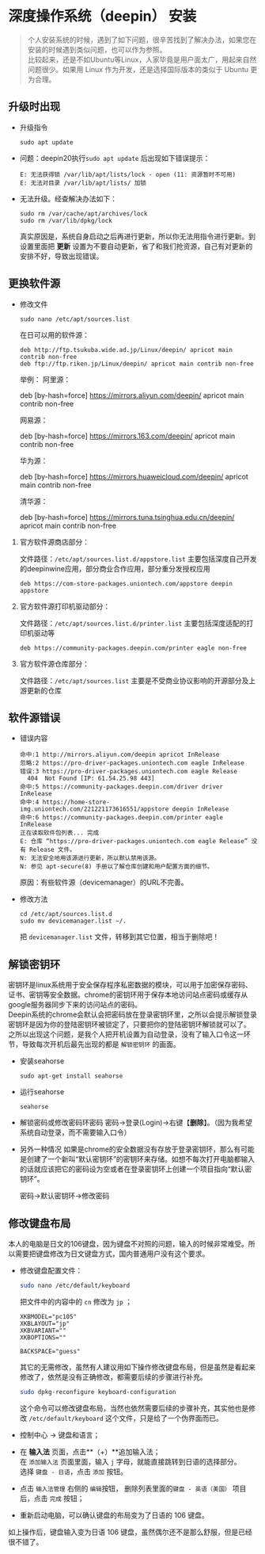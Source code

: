 # 深度操作系统（deepin） 安装

> 个人安装系统的时候，遇到了如下问题，很辛苦找到了解决办法，如果您在安装的时候遇到类似问题，也可以作为参照。  
> 比较起来，还是不如Ubuntu等Linux，人家毕竟是用户面太广，用起来自然问题很少。如果用 Linux 作为开发，还是选择国际版本的类似于 Ubuntu 更为合理。

## 升级时出现

- 升级指令

  ```
  sudo apt update
  ```

- 问题：deepin20执行`sudo apt update` 后出现如下错误提示：

  ```vbnet
  E: 无法获得锁 /var/lib/apt/lists/lock - open (11: 资源暂时不可用) 
  E: 无法对目录 /var/lib/apt/lists/ 加锁
  ```

- 无法升级。经查解决办法如下：

  ```shell
  sudo rm /var/cache/apt/archives/lock
  sudo rm /var/lib/dpkg/lock
  ```
  
  真实原因是，系统自身启动之后再进行更新，所以你无法用指令进行更新。到设置里面把 **更新** 设置为不要自动更新，省了和我们抢资源，自己有对更新的安排不好，导致出现错误。



## 更换软件源

- 修改文件

  ```
  sudo nano /etc/apt/sources.list
  ```

  在日可以用的软件源：

  ```
  deb http://ftp.tsukuba.wide.ad.jp/Linux/deepin/ apricot main contrib non-free
  deb ftp://ftp.riken.jp/Linux/deepin/ apricot main contrib non-free
  ```

  举例：
  阿里源：

  deb [by-hash=force] https://mirrors.aliyun.com/deepin/ apricot main contrib non-free

  网易源：

  deb [by-hash=force] https://mirrors.163.com/deepin/ apricot main contrib non-free

  华为源：

  deb [by-hash=force] https://mirrors.huaweicloud.com/deepin/ apricot main contrib non-free

  清华源：

  deb [by-hash=force] https://mirrors.tuna.tsinghua.edu.cn/deepin/ apricot main contrib non-free

1. 官方软件源商店部分：

   文件路径：`/etc/apt/sources.list.d/appstore.list`
   主要包括深度自己开发的deepinwine应用，部分商业合作应用，部分重分发授权应用

   ```
   deb https://com-store-packages.uniontech.com/appstore deepin appstore
   ```

2. 官方软件源打印机驱动部分：

   文件路径：`/etc/apt/sources.list.d/printer.list`
   主要包括深度适配的打印机驱动等

   ```
   deb https://community-packages.deepin.com/printer eagle non-free
   ```

3. 官方软件源仓库部分：

   文件路径：`/etc/apt/sources.list`
   主要是不受商业协议影响的开源部分及上游更新的仓库



## 软件源错误

- 错误内容

  ```
  命中:1 http://mirrors.aliyun.com/deepin apricot InRelease                                                                                                                 
  忽略:2 https://pro-driver-packages.uniontech.com eagle InRelease                                                                                                          
  错误:3 https://pro-driver-packages.uniontech.com eagle Release                                                                                       
    404  Not Found [IP: 61.54.25.98 443]
  命中:5 https://community-packages.deepin.com/driver driver InRelease                                     
  命中:4 https://home-store-img.uniontech.com/221221173616551/appstore deepin InRelease
  命中:6 https://community-packages.deepin.com/printer eagle InRelease
  正在读取软件包列表... 完成
  E: 仓库 “https://pro-driver-packages.uniontech.com eagle Release” 没有 Release 文件。
  N: 无法安全地用该源进行更新，所以默认禁用该源。
  N: 参见 apt-secure(8) 手册以了解仓库创建和用户配置方面的细节。
  ```

  原因：有些软件源（devicemanager）的URL不完善。

- 修改方法

  ```
  cd /etc/apt/sources.list.d
  sudo mv devicemanager.list ~/.
  ```

  把 `devicemanager.list` 文件，转移到其它位置，相当于删除吧！



## 解锁密钥环

密钥环是linux系统用于安全保存程序私密数据的模块，可以用于加密保存密码、证书、密钥等安全数据。chrome的密钥环用于保存本地访问站点密码或缓存从google服务器同步下来的访问站点的密码。  
Deepin系统的chrome会默认会把密码放在登录密钥环里，之所以会提示解锁登录密钥环是因为你的登陆密钥环被锁定了，只要把你的登陆密钥环解锁就可以了。  
之所以出现这个问题，是我个人把开机设置为自动登录，没有了输入口令这一环节，导致每次开机后最先出现的都是 `解锁密钥环` 的画面。

- 安装seahorse

  ```
  sudo apt-get install seahorse
  ```

- 运行seahorse

  ```
  seahorse
  ```

- 解锁密码或修改密码环密码
  密码->登录(Login)->右键【**删除**】。（因为我希望系统自动登录，而不需要输入口令）

- 另外一种情况
  如果是chrome的安全数据没有存放于登录密钥环，那么有可能是创建了一个新叫“默认密钥环”的密钥环来存储。如想不每次打开电脑都输入的话就应该把它的密码设为空或者在登录密钥环上创建一个项目指向“默认密钥环”。

  密码->默认密钥环->修改密码



## 修改键盘布局

本人的电脑是日文的106键盘，因为键盘不对照的问题，输入的时候非常难受。所以需要把键盘修改为日文键盘方式，国内普通用户没有这个要求。

- 修改键盘配置文件：

  ```bash
  sudo nano /etc/default/keyboard
  ```

  把文件中的内容中的 `cn` 修改为 `jp` ；

  ```
  XKBMODEL="pc105"
  XKBLAYOUT="jp"
  XKBVARIANT=""
  XKBOPTIONS=""
  
  BACKSPACE="guess"
  ```

  其它的无需修改，虽然有人建议用如下操作修改键盘布局，但是虽然是看起来修改了，依然是没有正确修改，都需要后续的步骤进行补充。

  ```bash
  sudo dpkg-reconfigure keyboard-configuration
  ```

  这个命令可以修改键盘布局，当然也依然需要后续的步骤补充，其实他也是修改 `/etc/default/keyboard` 这个文件，只是给了一个伪界面而已。

- 控制中心 → 键盘和语言；

- 在 **输入法** 页面，点击**（+）**追加输入法；  
  在 `添加输入法` 页面里面，输入 `j` 字母，就能直接跳转到日语的选择部分。  
  选择 `键盘 - 日语`，点击 `添加` 按钮。

- 点击  `输入法管理` 右侧的  `编辑`按钮， 删除列表里面的`键盘 - 英语（美国）` 项目后，点击 `完成` 按钮；

- 重新启动电脑，可以确认键盘的布局变为了日语的 106 键盘。

如上操作后，键盘输入变为日语 106 键盘，虽然偶尔还不是那么舒服，但是已经很不错了。